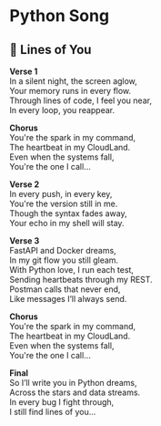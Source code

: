 # Python Song


## 🎸 Lines of You

**Verse 1**  
In a silent night, the screen aglow,  
Your memory runs in every flow.  
Through lines of code, I feel you near,  
In every loop, you reappear.  

**Chorus**  
You're the spark in my command,  
The heartbeat in my CloudLand.  
Even when the systems fall,  
You're the one I call…  

**Verse 2**  
In every push, in every key,  
You're the version still in me.  
Though the syntax fades away,  
Your echo in my shell will stay.  

**Verse 3**  
FastAPI and Docker dreams,  
In my git flow you still gleam.  
With Python love, I run each test,  
Sending heartbeats through my REST.  
Postman calls that never end,  
Like messages I’ll always send.  

**Chorus**  
You're the spark in my command,  
The heartbeat in my CloudLand.  
Even when the systems fall,  
You're the one I call…  

**Final**  
So I’ll write you in Python dreams,  
Across the stars and data streams.  
In every bug I fight through,  
I still find lines of you...

